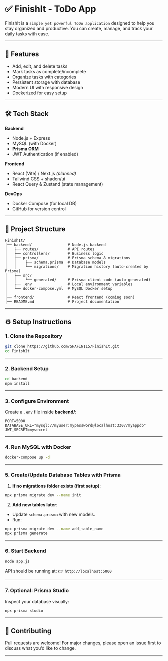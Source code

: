
# ✅ FinishIt - ToDo App

FinishIt is a `simple yet powerful ToDo application` designed to help you stay organized and productive.
You can create, manage, and track your daily tasks with ease.

---

## 🚀 Features

* Add, edit, and delete tasks
* Mark tasks as complete/incomplete
* Organize tasks with categories
* Persistent storage with database
* Modern UI with responsive design
* Dockerized for easy setup

---

## 🛠️ Tech Stack

**Backend**

* Node.js + Express
* MySQL (with Docker)
* **Prisma ORM**
* JWT Authentication (if enabled)

**Frontend**

* React (Vite) / Next.js *(planned)*
* Tailwind CSS + shadcn/ui
* React Query & Zustand (state management)

**DevOps**

* Docker Compose (for local DB)
* GitHub for version control

---

## 📂 Project Structure

```plaintext
FinishIt/
│── backend/                # Node.js backend
│   ├── routes/             # API routes
│   ├── controllers/        # Business logic
│   ├── prisma/             # Prisma schema & migrations
│   │    ├── schema.prisma  # Database models
│   │    └── migrations/    # Migration history (auto-created by Prisma)
│   ├── src/                
│   │    └── generated/     # Prisma client code (auto-generated)
│   ├── .env                # Local environment variables
│   └── docker-compose.yml  # MySQL Docker setup
│
│── frontend/               # React frontend (coming soon)
│── README.md               # Project documentation
```

---

## ⚙️ Setup Instructions

### 1. Clone the Repository

```bash
git clone https://github.com/SHAFIN115/FinishIt.git
cd FinishIt
```

---

### 2. Backend Setup

```bash
cd backend
npm install
```

---

### 3. Configure Environment

Create a `.env` file inside **backend/**:

```env
PORT=5000
DATABASE_URL="mysql://myuser:mypassword@localhost:3307/myappdb"
JWT_SECRET=mysecret
```

---

### 4. Run MySQL with Docker

```bash
docker-compose up -d
```

---

### 5. Create/Update Database Tables with Prisma

1. **If no migrations folder exists (first setup)**:

```bash
npx prisma migrate dev --name init
```

2. **Add new tables later**:

* Update `schema.prisma` with new models.
* Run:

```bash
npx prisma migrate dev --name add_table_name
npx prisma generate
```

---

### 6. Start Backend

```bash
node app.js
```

API should be running at:
👉 `http://localhost:5000`

---

### 7. Optional: Prisma Studio

Inspect your database visually:

```bash
npx prisma studio
```

---

## 🤝 Contributing

Pull requests are welcome! For major changes, please open an issue first to discuss what you’d like to change.

---
